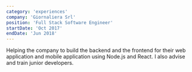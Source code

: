 ```yaml
---
category: 'experiences'
company: 'Giornaliera Srl'
position: 'Full Stack Software Engineer'
startDate: 'Oct 2017'
endDate: 'Jun 2018'
---
```


Helping the company to build the backend and the frontend for their web application and mobile application using Node.js and React. I also advise and train junior developers.

